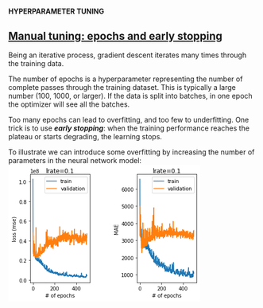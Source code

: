 #### HYPERPARAMETER TUNING
## [Manual tuning: epochs and early stopping](https://www.codecademy.com/paths/build-deep-learning-models-with-tensorflow/tracks/dlsp-getting-started-with-tensorflow/modules/dlsp-implementing-neural-networks/lessons/hyperparameter-tuning-neural/exercises/tuning-epochs-early-stopping)
Being an iterative process, gradient descent iterates many times through the training data.

The number of epochs is a hyperparameter representing the number of complete passes through the training dataset. 
This is typically a large number (100, 1000, or larger). If the data is split into batches, in one epoch the optimizer will see all the batches.

Too many epochs can lead to overfitting, and too few to underfitting. 
One trick is to use ***early stopping***: when the training performance reaches the plateau or starts degrading, the learning stops.

To illustrate we can introduce some overfitting by increasing the number of parameters in the neural network model:
![plot 1](epoch_overfitting.png)
